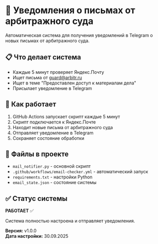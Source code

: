 # 🔔 Уведомления о письмах от арбитражного суда

Автоматическая система для получения уведомлений в Telegram о новых письмах от арбитражного суда.

## 📋 Что делает система

- Каждые 5 минут проверяет Яндекс.Почту
- Ищет письма от guard@arbitr.ru
- Ищет в теме "Предоставлен доступ к материалам дела"
- Присылает уведомление в Telegram

## 🚀 Как работает

1. GitHub Actions запускает скрипт каждые 5 минут
2. Скрипт подключается к Яндекс.Почте
3. Находит новые письма от арбитражного суда
4. Отправляет уведомление в Telegram
5. Сохраняет состояние обработки

## 📁 Файлы в проекте

- `mail_notifier.py` - основной скрипт
- `.github/workflows/email-checker.yml` - автоматический запуск
- `requirements.txt` - настройки Python
- `email_state.json` - состояние системы

## ✅ Статус системы

**РАБОТАЕТ** ✅

Система полностью настроена и отправляет уведомления.

**Версия:** v1.0.0  
**Дата настройки:** 30.09.2025
